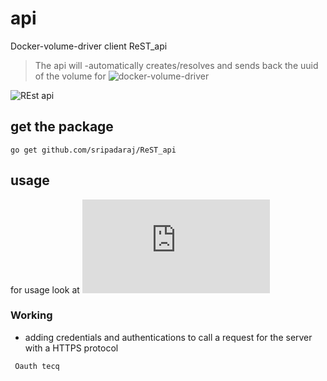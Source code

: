 # api
Docker-volume-driver client ReST_api 

> The api will -automatically creates/resolves and sends back the uuid  of the volume for ![docker-volume-driver](https://github.com/maheshreddy7797/docker-volume-driver) 

![REst api](https://github.com/sripadaraj/ReST_api/blob/master/IMG%20SRC/REst%20API%201%20-%202-02.jpg)
  
## get the package 

 ``` go get github.com/sripadaraj/ReST_api  ```

## usage 
 for usage look at ![HERE](https://github.com/sripadaraj/ReST_api/blob/master/rest/README.md)
 
 ### Working 

- adding credentials and authentications to call a request for the server with a HTTPS protocol

```
 Oauth tecq
 ```
